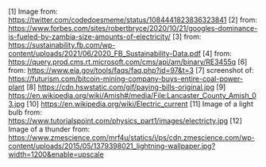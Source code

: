 [1] Image from: https://twitter.com/codedoesmeme/status/1084441823836323841
[2] from: https://www.forbes.com/sites/robertbryce/2020/10/21/googles-dominance-is-fueled-by-zambia-size-amounts-of-electricity/
[3] from: https://sustainability.fb.com/wp-content/uploads/2021/06/2020_FB_Sustainability-Data.pdf
[4] from: https://query.prod.cms.rt.microsoft.com/cms/api/am/binary/RE3455q
[6] from: https://www.eia.gov/tools/faqs/faq.php?id=97&t=3
[7] screenshot of: https://futurism.com/bitcoin-mining-company-buys-entire-coal-power-plant
[8] https://cdn.hswstatic.com/gif/paying-bills-original.jpg
[9] https://en.wikipedia.org/wiki/Amish#/media/File:Lancaster_County_Amish_03.jpg
[10] https://en.wikipedia.org/wiki/Electric_current
[11] Image of a light bulb from: https://www.tutorialspoint.com/physics_part1/images/electricty.jpg
[12] Image of a thunder from: https://www.zmescience.com/mrf4u/statics/i/ps/cdn.zmescience.com/wp-content/uploads/2015/05/1379398021_lightning-wallpaper.jpg?width=1200&enable=upscale
